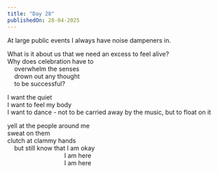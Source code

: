 ```yaml
---
title: "Day 28"
publishedOn: 28-04-2025
---
```


At large public events I always have noise dampeners in.

What is it about us that we need an excess to feel alive?  
Why does celebration have to  
&nbsp;&nbsp;&nbsp;&nbsp;overwhelm the senses  
&nbsp;&nbsp;&nbsp;&nbsp;drown out any thought  
&nbsp;&nbsp;&nbsp;&nbsp;to be successful?

I want the quiet  
I want to feel my body  
I want to dance - not to be carried away by the music, but to float on it

yell at the people around me  
sweat on them  
clutch at clammy hands  
&nbsp;&nbsp;&nbsp;&nbsp;but still know that I am okay  
&nbsp;&nbsp;&nbsp;&nbsp;&nbsp;&nbsp;&nbsp;&nbsp;&nbsp;&nbsp;&nbsp;&nbsp;&nbsp;&nbsp;&nbsp;&nbsp;&nbsp;&nbsp;&nbsp;&nbsp;&nbsp;&nbsp;&nbsp;&nbsp;&nbsp;&nbsp;&nbsp;&nbsp;&nbsp;&nbsp;&nbsp;&nbsp;&nbsp;I am here  
&nbsp;&nbsp;&nbsp;&nbsp;&nbsp;&nbsp;&nbsp;&nbsp;&nbsp;&nbsp;&nbsp;&nbsp;&nbsp;&nbsp;&nbsp;&nbsp;&nbsp;&nbsp;&nbsp;&nbsp;&nbsp;&nbsp;&nbsp;&nbsp;&nbsp;&nbsp;&nbsp;&nbsp;&nbsp;&nbsp;&nbsp;&nbsp;&nbsp;I am here
